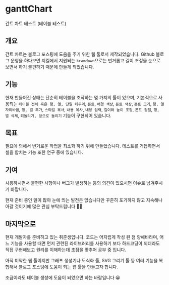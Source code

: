 # ganttChart

간트 차트 테스트 (테이블 테스트)

## 개요

간트 차트는 블로그 포스팅에 도움을 주기 위한 웹 툴로서 제작되었습니다. Github 블로그 운영을 하다보면 지킬에서 지원되는 `kramdown`으로는 번거롭고 길이 조정을 눈으로 보면서 하기 불편하기 때문에 만들게 되었습니다.

## 기능

현재 만들어진 상태는 단순히 테이블을 조작하는 몇 가지의 툴이 있으며, 기본적으로 사용되는 `테이블 전체 혹은 행, 열, 단일 테두리`, `폰트`, `배경 색상`, `폰트 색상`, `폰트 크기`, `행, 열 자리바꿈`, `행, 열 추가`, `스타일 복사`, `내용 복사`, `내용 입력`, `길이와 높이 조정`, `폰트 정렬`, `행, 열 삭제`, `되돌리기, 앞으로 돌리기` 기능이 구현되어 있습니다.

## 목표

필요에 의해서 번거로운 작업을 최소화 하기 위해 만들었습니다. 테스트를 거듭하면서 셀을 합치는 기능 또한 연구 중에 있습니다.

## 기여

사용하시면서 불편한 사항이나 버그가 발생하는 등의 의견이 있으시면 이슈로 남겨주시기 바랍니다.

현재 준비 중인 일이 많아 눈에 띄는 발전은 없습니다만 꾸준히 포기하지 않고 지속해나아갈 것이기에 많은 관심 부탁드립니다 🙇‍♂️

## 마지막으로

현재 개발자를 준비하고 있는 취준생입니다. 코드는 어지럽게 작성 된 점 양해바라며, 어느 기능을 사용할 때면 먼저 관련된 라이브러리를 사용하기 보다 하드코딩이 되더라도 직접 구현해보고 원리를 이해하는데 초점을 맞추어 공부 중 입니다.

아직 미약한 웹 툴이지만 그래프 생성기나 도식화 툴, SVG 그리기 툴 등 여러 기능을 복합해서 블로그 포스팅에 도움이 되는 웹 툴을 만들고자 합니다.

조금이라도 테이블 생성에 도움이 되었으면 하는 바람입니다 😀